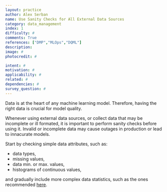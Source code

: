 ```yaml
---
layout: practice
author: Alex Serban
name: Use Sanity Checks for All External Data Sources
category: data_management
index: 1
difficulty: #
comments: True
references: ["DMP","MLOps","DQML"]
description:
image: #
photocredit: #

intent: #
motivation: #
applicability: #
related: #
dependencies: #
survey_question: #
---
```


Data is at the heart of any machine learning model.
Therefore, having the right data is crucial for model quality.

Whenever using external data sources, or collect data that may be incomplete or ill formated, it is important to perform sanity checks before using it.
Invalid or incomplete data may cause outages in production or lead to innacurate models.

Start by checking simple data attributes, such as:

- data types,
- missing values,
- data min. or max. values,
- histograms of continuous values,

and gradually include more complex data statistics, such as the ones recommended <a href="/blog/2020/input_data_completeness">here</a>.

